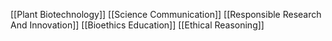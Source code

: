 [[Plant Biotechnology]]
[[Science Communication]]
[[Responsible Research And Innovation]]
[[Bioethics Education]]
[[Ethical Reasoning]]
